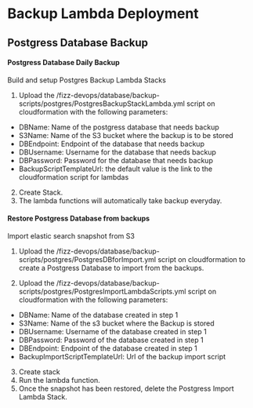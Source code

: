 # Backup Lambda Deployment


## Postgress Database  Backup

#### Postgress Database Daily Backup


Build and setup Postgres Backup Lambda Stacks
1. Upload the /fizz-devops/database/backup-scripts/postgres/PostgresBackupStackLambda.yml script on cloudformation with the following parameters:
*   DBName: Name of the postgress database that needs backup
*   S3Name: Name of the S3 bucket where the backup is to be stored
*   DBEndpoint: Endpoint of the database that needs backup
*   DBUsername: Username for the database that needs backup
*   DBPassword: Password for the database that needs backup
*   BackupScriptTemplateUrl: the default  value is the link to the cloudformation script for lambdas
2. Create Stack.
3. The lambda functions will automatically take backup everyday.



#### Restore Postgress Database from backups
Import elastic search snapshot from S3
1. Upload the /fizz-devops/database/backup-scripts/postgres/PostgresDBforImport.yml script on cloudformation to create a Postgress Database to import from the backups.

2. Upload the /fizz-devops/database/backup-scripts/postgres/PostgresImportLambdaScripts.yml script on cloudformation with  the following parameters:
*   DBName: Name of the database created in step 1
*   S3Name: Name of the s3 bucket where the Backup is stored
*   DBUsername: Username of the database created in step 1
*   DBPassword: Password of the database created in step 1
*   DBEndpoint: Endpoint of the database created in step 1
*   BackupImportScriptTemplateUrl: Url of the backup import script

3. Create stack
4. Run the lambda function.
5. Once the snapshot has been restored, delete the  Postgress Import Lambda Stack.

